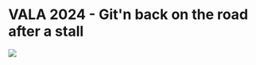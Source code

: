 # VALA 2024 - Git'n back on the road after a stall

![](Digital-Skills-GitBook/assets/VALA_Poster.png)

